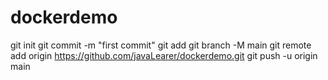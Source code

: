 ﻿# dockerdemo
 git init
git commit -m "first commit"
git add
git branch -M main
git remote add origin https://github.com/javaLearer/dockerdemo.git
git push -u origin main



